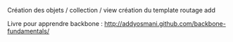 Création des objets / collection / view
création du template
routage add

Livre pour apprendre backbone : http://addyosmani.github.com/backbone-fundamentals/